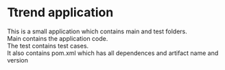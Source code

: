 # Ttrend application

This is a small application which contains main and test folders.  
Main contains the application code.  
The test contains test cases.  
It also contains pom.xml which has all dependences and artifact name and version

